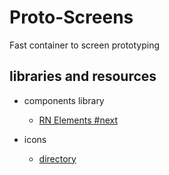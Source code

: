 # Proto-Screens

  Fast container to screen prototyping

## libraries and resources

- components library
  - [RN Elements #next](https://react-native-training.github.io/react-native-elements/docs/next/overview.html)

- icons
  - [directory](https://oblador.github.io/react-native-vector-icons/)

